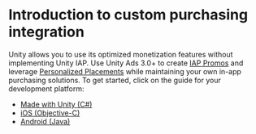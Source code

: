 # Introduction to custom purchasing integration
Unity allows you to use its optimized monetization features without implementing Unity IAP. Use Unity Ads 3.0+ to create [IAP Promos](https://docs.unity3d.com/Manual/IAPPromo.html) and leverage [Personalized Placements](MonetizationPersonalizedPlacements.md) while maintaining your own in-app purchasing solutions. To get started, click on the guide for your development platform:

* [Made with Unity (C#)](MonetizationPurchasingIntegrationUnity.md)
* [iOS (Objective-C)](MonetizationPurchasingIntegrationIos.md)
* [Android (Java)](MonetizationPurchasingIntegrationAndroid.md)